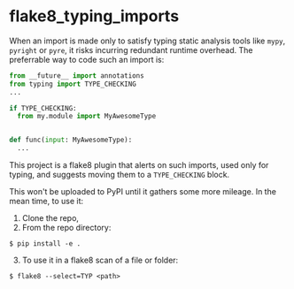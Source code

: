 # flake8_typing_imports

When an import is made only to satisfy typing static analysis tools like `mypy`, `pyright` or `pyre`, it risks incurring redundant runtime overhead. The preferrable way to code such an import is:

```python
from __future__ import annotations
from typing import TYPE_CHECKING
...

if TYPE_CHECKING:
  from my.module import MyAwesomeType


def func(input: MyAwesomeType):
  ...
```

This project is a flake8 plugin that alerts on such imports, used only for typing, and suggests moving them to a `TYPE_CHECKING` block.


This won't be uploaded to PyPI until it gathers some more mileage. In the mean time, to use it:
1. Clone the repo,
2. From the repo directory:
```
$ pip install -e .
```
3. To use it in a flake8 scan of a file or folder:
```
$ flake8 --select=TYP <path> 
```
